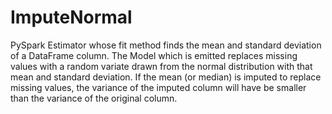 # ImputeNormal

PySpark Estimator whose fit method finds the mean and standard deviation of a DataFrame column.  The Model which is emitted replaces missing values with a random variate drawn from the normal distribution with that mean and standard deviation.  If the mean (or median) is imputed to replace missing values, the variance of the imputed column will have be smaller than the variance of the original column.
